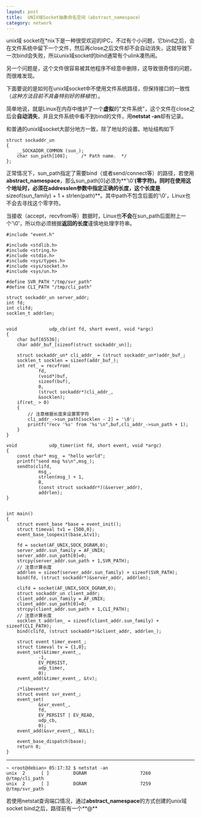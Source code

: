```yaml
---
layout: post
title:  UNIX域Socket抽象命名空间（abstract_namespace）
category: network
---
```


unix域 socket在*nix下是一种很受欢迎的IPC，不过有个小问题，它bind之后，会在文件系统中留下一个文件，然后再close之后文件却不会自动消失，这就导致下一次bind会失败，所以unix域socket的bind通常有个ulink凑热闹。

另一个问题是，这个文件很容易被其他程序不经意中删除，这导致很奇怪的问题，而很难发现。

下面要说的是如何在unix域socket中不使用文件系统路径，但保持接口的一致性（*这种方法目前不具备特别好的移植性*）。

简单地说，就是Linux在内存中维护了一个**虚拟**的"文件系统"，这个文件在close之后会**自动消失**，并且文件系统中看不到bind的文件，用**netstat -an**却有记录。

和普通的unix域socket大部分地方一致，除了地址的设置。地址结构如下

	struct sockaddr_un
	{
		__SOCKADDR_COMMON (sun_);
		char sun_path[108];     /* Path name.  */
	};
	
正常情况下，sun_path指定了需要bind（或者send/connect等）的路径，若使用**abstract_namespace**，那么sun_path[0]必须为**'\0'**(零字符)。同时在使用这个地址时，必须在addresslen参数中指定正确的长度，这个长度是**sizeof(sun_family) + 1 + strlen(path)**。其中path不包含后面的'\0'，Linux也不会去寻找这个零字符。

当接收（accept，recvfrom等）数据时，Linux也**不会**在sun_path后面附上一个'\0'，所以你必须根据**返回的长度**谨慎地处理字符串。

	#include "event.h"

	#include <stdlib.h>
	#include <string.h>
	#include <stdio.h>
	#include <sys/types.h>
	#include <sys/socket.h>
	#include <sys/un.h>

	#define SVR_PATH "/tmp/svr_path"
	#define CLI_PATH "/tmp/cli_path"

	struct sockaddr_un server_addr;
	int fd;
	int clifd;
	socklen_t addrlen;


	void            udp_cb(int fd, short event, void *argc)
	{
		char buf[65536];
		char addr_buf_[sizeof(struct sockaddr_un)];

		struct sockaddr_un* cli_addr_ = (struct sockaddr_un*)addr_buf_;
		socklen_t socklen = sizeof(addr_buf_);
		int ret_ = recvfrom(
				fd,
				(void*)buf,
				sizeof(buf),
				0,
				(struct sockaddr*)cli_addr_,
				&socklen);
		if(ret_ > 0)
		{
		    // 注意根据长度来设置零字符
			cli_addr_->sun_path[socklen - 2] = '\0';
			printf("recv '%s' from '%s'\n",buf,cli_addr_->sun_path + 1);
		}
	}

	void            udp_timer(int fd, short event, void *argc)
	{
		const char* msg_ = "hello world";
		printf("send msg %s\n",msg_);
		sendto(clifd,
				msg_,
				strlen(msg_) + 1,
				0,
				(const struct sockaddr*)(&server_addr),
				addrlen);
	}


	int main()
	{
		struct event_base *base = event_init();
		struct timeval tv1 = {500,0};
		event_base_loopexit(base,&tv1);

		fd = socket(AF_UNIX,SOCK_DGRAM,0);
		server_addr.sun_family = AF_UNIX;
		server_addr.sun_path[0]=0; 
		strcpy(server_addr.sun_path + 1,SVR_PATH); 
		// 注意计算长度
		addrlen = sizeof(server_addr.sun_family) + sizeof(SVR_PATH);
		bind(fd, (struct sockaddr*)&server_addr, addrlen);

		clifd = socket(AF_UNIX,SOCK_DGRAM,0);
		struct sockaddr_un client_addr;
		client_addr.sun_family = AF_UNIX;
		client_addr.sun_path[0]=0; 
		strcpy(client_addr.sun_path + 1,CLI_PATH); 
		// 注意计算长度
		socklen_t addrlen_ = sizeof(client_addr.sun_family) + sizeof(CLI_PATH);
		bind(clifd, (struct sockaddr*)&client_addr, addrlen_);

		struct event timer_event_;
		struct timeval tv = {1,0};
		event_set(&timer_event_,
				-1,
				EV_PERSIST,
				udp_timer,
				0);
		event_add(&timer_event_, &tv);

		/*libevent*/
		struct event svr_event_;
		event_set(
				&svr_event_,
				fd,
				EV_PERSIST | EV_READ,
				udp_cb,
				0);
		event_add(&svr_event_, NULL);

		event_base_dispatch(base);
		return 0;
	}

---

	~ <root@debian> 05:17:32 $ netstat -an
	unix  2      [ ]         DGRAM                    7260     @/tmp/cli_path
	unix  2      [ ]         DGRAM                    7259     @/tmp/svr_path
	
	
若使用netstat查询端口情况，通过**abstract_namespace**的方式创建的unix域socket bind之后，路径前有一个**@**